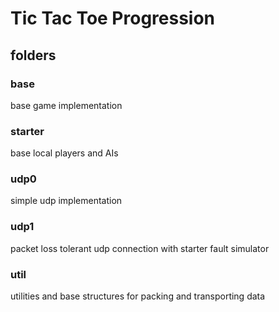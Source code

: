 # Tic Tac Toe Progression
## folders
### base
base game implementation
### starter
base local players and AIs
### udp0
simple udp implementation
### udp1
packet loss tolerant udp connection with starter fault simulator
### util
utilities and base structures for packing and transporting data
